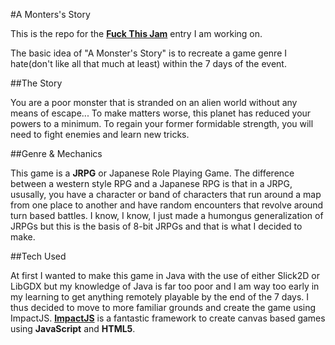 #A Monters's Story

This is the repo for the __[Fuck This Jam](http://bmo.fuckthisjam.com/)__ entry I am working on.

The basic idea of "A Monster's Story" is to recreate a game genre I hate(don't like all that much at least) within the 7 days of the event.

##The Story

You are a poor monster that is stranded on an alien world without any means of escape... To make matters worse, this planet has reduced your powers to a minimum. To regain your former formidable strength, you will need to fight enemies and learn new tricks.


##Genre & Mechanics

This game is a __JRPG__ or Japanese Role Playing Game. The difference between a western style RPG and a Japanese RPG is that in a JRPG, ususally, you have a character or band of characters that run around a map from one place to another and have random encounters that revolve around turn based battles. I know, I know, I just made a humongus generalization of JRPGs but this is the basis of 8-bit JRPGs and that is what I decided to make.


##Tech Used

At first I wanted to make this game in Java with the use of either Slick2D or LibGDX but my knowledge of Java is far too poor and I am way too early in my learning to get anything remotely playable by the end of the 7 days. I thus decided to move to more familiar grounds and create the game using ImpactJS. __[ImpactJS](http://impactjs.com/)__ is a fantastic framework to create canvas based games using __JavaScript__ and __HTML5__.